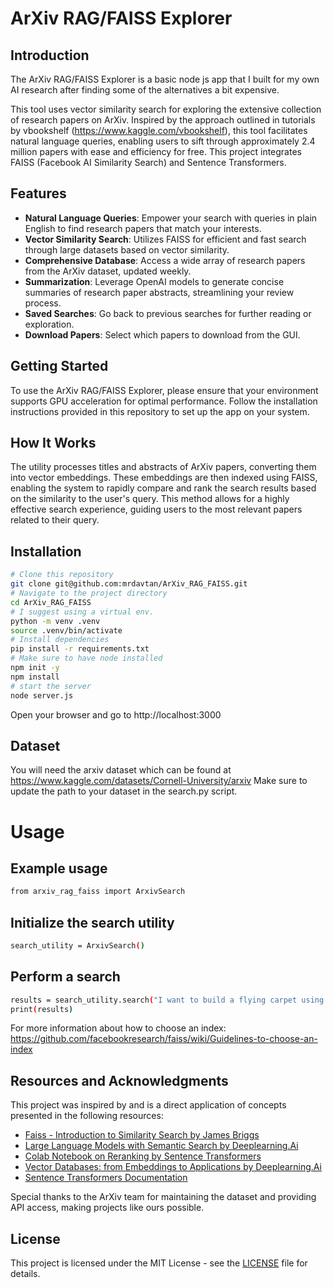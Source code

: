 # ArXiv RAG/FAISS Explorer

## Introduction

The ArXiv RAG/FAISS Explorer is a basic node js app that I built for my own AI research after finding some of the alternatives a bit expensive.

This tool uses vector similarity search for exploring the extensive collection of research papers on ArXiv. Inspired by the approach outlined in tutorials by vbookshelf (https://www.kaggle.com/vbookshelf), this tool facilitates natural language queries, enabling users to sift through approximately 2.4 million papers with ease and efficiency for free. This project integrates FAISS (Facebook AI Similarity Search) and Sentence Transformers.

## Features

- **Natural Language Queries**: Empower your search with queries in plain English to find research papers that match your interests.
- **Vector Similarity Search**: Utilizes FAISS for efficient and fast search through large datasets based on vector similarity.
- **Comprehensive Database**: Access a wide array of research papers from the ArXiv dataset, updated weekly.
- **Summarization**: Leverage OpenAI models to generate concise summaries of research paper abstracts, streamlining your review process.
- **Saved Searches**: Go back to previous searches for further reading or exploration.
- **Download Papers**: Select which papers to download from the GUI.

## Getting Started

To use the ArXiv RAG/FAISS Explorer, please ensure that your environment supports GPU acceleration for optimal performance. Follow the installation instructions provided in this repository to set up the app on your system.

## How It Works

The utility processes titles and abstracts of ArXiv papers, converting them into vector embeddings. These embeddings are then indexed using FAISS, enabling the system to rapidly compare and rank the search results based on the similarity to the user's query. This method allows for a highly effective search experience, guiding users to the most relevant papers related to their query.

## Installation

```bash
# Clone this repository
git clone git@github.com:mrdavtan/ArXiv_RAG_FAISS.git
# Navigate to the project directory
cd ArXiv_RAG_FAISS
# I suggest using a virtual env.
python -m venv .venv
source .venv/bin/activate
# Install dependencies
pip install -r requirements.txt
# Make sure to have node installed
npm init -y
npm install
# start the server
node server.js
```

Open your browser and go to http://localhost:3000

## Dataset

You will need the arxiv dataset which can be found at https://www.kaggle.com/datasets/Cornell-University/arxiv
Make sure to update the path to your dataset in the search.py script.

# Usage

## Example usage

```bash
from arxiv_rag_faiss import ArxivSearch
```

## Initialize the search utility

```bash
search_utility = ArxivSearch()
```

## Perform a search

```bash
results = search_utility.search("I want to build a flying carpet using the latest in lighter than air fabrics and anti-gravity technology")
print(results)
```

For more information about how to choose an index:
https://github.com/facebookresearch/faiss/wiki/Guidelines-to-choose-an-index

## Resources and Acknowledgments

This project was inspired by and is a direct application of concepts presented in the following resources:

- [Faiss - Introduction to Similarity Search by James Briggs](https://www.youtube.com/watch?v=sKyvsdEv6rk)
- [Large Language Models with Semantic Search by Deeplearning.Ai](https://www.deeplearning.ai/short-courses/large-language-models-semantic-search/)
- [Colab Notebook on Reranking by Sentence Transformers](https://colab.research.google.com/github/UKPLab/sentence-transformers/blob/master/examples/applications/retrieve_rerank/retrieve_rerank_simple_wikipedia.ipynb)
- [Vector Databases: from Embeddings to Applications by Deeplearning.Ai](https://www.deeplearning.ai/short-courses/vector-databases-embeddings-applications/)
- [Sentence Transformers Documentation](https://www.sbert.net/)

Special thanks to the ArXiv team for maintaining the dataset and providing API access, making projects like ours possible.

## License

This project is licensed under the MIT License - see the [LICENSE](LICENSE) file for details.


